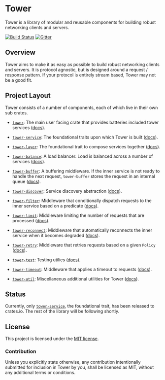 # Tower

Tower is a library of modular and reusable components for building robust
networking clients and servers.

[![Build Status][azure-badge]][azure-url]
[![Gitter][gitter-badge]][gitter-url]

[azure-badge]: https://dev.azure.com/tower-rs/Tower/_apis/build/status/tower-rs.tower?branchName=master
[azure-url]: https://dev.azure.com/tower-rs/Tower/_build/latest?definitionId=1&branchName=master
[gitter-badge]: https://badges.gitter.im/tower-rs/tower.svg
[gitter-url]: https://gitter.im/tower-rs/tower

## Overview

Tower aims to make it as easy as possible to build robust networking clients and
servers. It is protocol agnostic, but is designed around a request / response
pattern. If your protocol is entirely stream based, Tower may not be a good fit.

## Project Layout

Tower consists of a number of components, each of which live in their own sub
crates.

* [`tower`]: The main user facing crate that provides batteries included tower services ([docs][t-docs]).

* [`tower-service`]: The foundational traits upon which Tower is built
  ([docs][ts-docs]).

* [`tower-layer`]: The foundational trait to compose services together
  ([docs][tl-docs]).

* [`tower-balance`]: A load balancer. Load is balanced across a number of
  services ([docs][tb-docs]).

* [`tower-buffer`]: A buffering middleware. If the inner service is not ready to
  handle the next request, `tower-buffer` stores the request in an internal
  queue ([docs][tbuf-docs]).

* [`tower-discover`]: Service discovery abstraction ([docs][td-docs]).

* [`tower-filter`]: Middleware that conditionally dispatch requests to the inner
  service based on a predicate ([docs][tf-docs]).

* [`tower-limit`]: Middleware limiting the number of requests that are
  processed ([docs][tlim-docs]).

* [`tower-reconnect`]: Middleware that automatically reconnects the inner
  service when it becomes degraded ([docs][tre-docs]).

* [`tower-retry`]: Middleware that retries requests based on a given `Policy`
  ([docs][tretry-docs]).

* [`tower-test`]: Testing utilies ([docs][ttst-docs]).

* [`tower-timeout`]: Middleware that applies a timeout to requests
  ([docs][tt-docs]).

* [`tower-util`]: Miscellaneous additional utilities for Tower
  ([docs][tu-docs]).

## Status

Currently, only [`tower-service`], the foundational trait, has been released to
crates.io. The rest of the library will be following shortly.

## License

This project is licensed under the [MIT license](LICENSE).

### Contribution

Unless you explicitly state otherwise, any contribution intentionally submitted
for inclusion in Tower by you, shall be licensed as MIT, without any additional
terms or conditions.

[`tower`]: tower
[t-docs]: https://tower-rs.github.io/tower/doc/tower/index.html
[`tower-service`]: tower-service
[ts-docs]: https://docs.rs/tower-service/
[`tower-layer`]: tower-layer
[tl-docs]: https://docs.rs/tower-layer/
[`tower-balance`]: tower-balance
[tb-docs]: https://tower-rs.github.io/tower/doc/tower_balance/index.html
[`tower-buffer`]: tower-buffer
[tbuf-docs]: https://tower-rs.github.io/tower/doc/tower_buffer/index.html
[`tower-discover`]: tower-discover
[td-docs]: https://tower-rs.github.io/tower/doc/tower_discover/index.html
[`tower-filter`]: tower-filter
[tf-docs]: https://tower-rs.github.io/tower/doc/tower_filter/index.html
[`tower-limit`]: tower-limit
[tlim-docs]: https://tower-rs.github.io/tower/doc/tower_limit/index.html
[`tower-reconnect`]: tower-reconnect
[tre-docs]: https://tower-rs.github.io/tower/doc/tower_reconnect/index.html
[`tower-retry`]: tower-retry
[tretry-docs]: https://tower-rs.github.io/tower/doc/tower_retry/index.html
[`tower-timeout`]: tower-timeout
[`tower-test`]: tower-test
[ttst-docs]: https://tower-rs.github.io/tower/doc/tower_test/index.html
[`tower-rate-limit`]: tower-rate-limit
[tt-docs]: https://tower-rs.github.io/tower/doc/tower_timeout/index.html
[`tower-util`]: tower-util
[tu-docs]: https://tower-rs.github.io/tower/doc/tower_util/index.html
